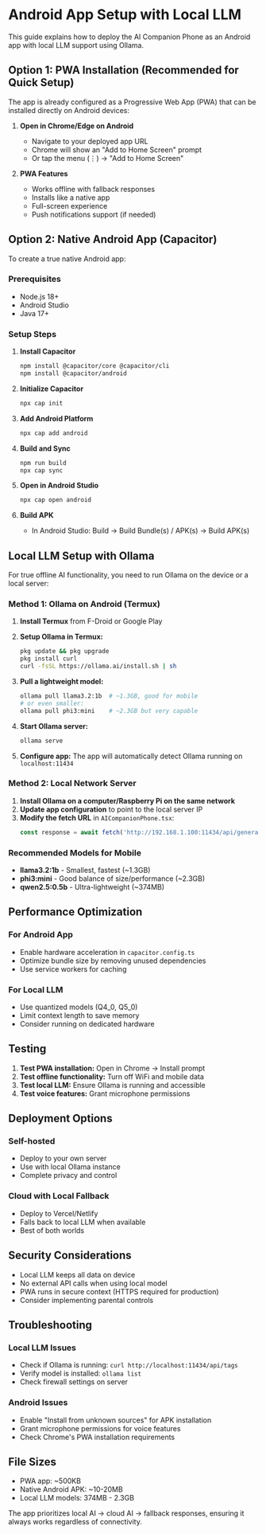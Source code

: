 # Android App Setup with Local LLM

This guide explains how to deploy the AI Companion Phone as an Android app with local LLM support using Ollama.

## Option 1: PWA Installation (Recommended for Quick Setup)

The app is already configured as a Progressive Web App (PWA) that can be installed directly on Android devices:

1. **Open in Chrome/Edge on Android**
   - Navigate to your deployed app URL
   - Chrome will show an "Add to Home Screen" prompt
   - Or tap the menu (⋮) → "Add to Home Screen"

2. **PWA Features**
   - Works offline with fallback responses
   - Installs like a native app
   - Full-screen experience
   - Push notifications support (if needed)

## Option 2: Native Android App (Capacitor)

To create a true native Android app:

### Prerequisites
- Node.js 18+
- Android Studio
- Java 17+

### Setup Steps

1. **Install Capacitor**
   ```bash
   npm install @capacitor/core @capacitor/cli
   npm install @capacitor/android
   ```

2. **Initialize Capacitor**
   ```bash
   npx cap init
   ```

3. **Add Android Platform**
   ```bash
   npx cap add android
   ```

4. **Build and Sync**
   ```bash
   npm run build
   npx cap sync
   ```

5. **Open in Android Studio**
   ```bash
   npx cap open android
   ```

6. **Build APK**
   - In Android Studio: Build → Build Bundle(s) / APK(s) → Build APK(s)

## Local LLM Setup with Ollama

For true offline AI functionality, you need to run Ollama on the device or a local server:

### Method 1: Ollama on Android (Termux)

1. **Install Termux** from F-Droid or Google Play
2. **Setup Ollama in Termux:**
   ```bash
   pkg update && pkg upgrade
   pkg install curl
   curl -fsSL https://ollama.ai/install.sh | sh
   ```

3. **Pull a lightweight model:**
   ```bash
   ollama pull llama3.2:1b  # ~1.3GB, good for mobile
   # or even smaller:
   ollama pull phi3:mini    # ~2.3GB but very capable
   ```

4. **Start Ollama server:**
   ```bash
   ollama serve
   ```

5. **Configure app:** The app will automatically detect Ollama running on `localhost:11434`

### Method 2: Local Network Server

1. **Install Ollama on a computer/Raspberry Pi on the same network**
2. **Update app configuration** to point to the local server IP
3. **Modify the fetch URL** in `AICompanionPhone.tsx`:
   ```typescript
   const response = await fetch('http://192.168.1.100:11434/api/generate', {
   ```

### Recommended Models for Mobile

- **llama3.2:1b** - Smallest, fastest (~1.3GB)
- **phi3:mini** - Good balance of size/performance (~2.3GB)  
- **qwen2.5:0.5b** - Ultra-lightweight (~374MB)

## Performance Optimization

### For Android App
- Enable hardware acceleration in `capacitor.config.ts`
- Optimize bundle size by removing unused dependencies
- Use service workers for caching

### For Local LLM
- Use quantized models (Q4_0, Q5_0)
- Limit context length to save memory
- Consider running on dedicated hardware

## Testing

1. **Test PWA installation:** Open in Chrome → Install prompt
2. **Test offline functionality:** Turn off WiFi and mobile data
3. **Test local LLM:** Ensure Ollama is running and accessible
4. **Test voice features:** Grant microphone permissions

## Deployment Options

### Self-hosted
- Deploy to your own server
- Use with local Ollama instance
- Complete privacy and control

### Cloud with Local Fallback
- Deploy to Vercel/Netlify
- Falls back to local LLM when available
- Best of both worlds

## Security Considerations

- Local LLM keeps all data on device
- No external API calls when using local model
- PWA runs in secure context (HTTPS required for production)
- Consider implementing parental controls

## Troubleshooting

### Local LLM Issues
- Check if Ollama is running: `curl http://localhost:11434/api/tags`
- Verify model is installed: `ollama list`
- Check firewall settings on server

### Android Issues
- Enable "Install from unknown sources" for APK installation
- Grant microphone permissions for voice features
- Check Chrome's PWA installation requirements

## File Sizes
- PWA app: ~500KB
- Native Android APK: ~10-20MB
- Local LLM models: 374MB - 2.3GB

The app prioritizes local AI → cloud AI → fallback responses, ensuring it always works regardless of connectivity.